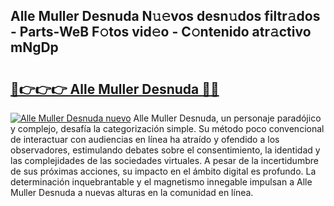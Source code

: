 ## Alle Muller Desnuda N𝚞𝚎vos desn𝚞dos filtr𝚊dos - Parts-WeB F𝚘tos vid𝚎o - C𝚘ntenido atr𝚊ctivo mNgDp

# <h2><a href="http://mb12oac.tromn.icu/?c=Alle+Muller+Desnuda">🔗👉👉👉 Alle Muller Desnuda 🔗🔗</a></h2>

[![Alle Muller Desnuda nuevo](https://i.imgur.com/pEAQMta.gif)](http://mb12oac.tromn.icu/?c=Alle+Muller+Desnuda)
Alle Muller Desnuda, un personaje paradójico y complejo, desafía la categorización simple. Su método poco convencional de interactuar con audiencias en línea ha atraído y ofendido a los observadores, estimulando debates sobre el consentimiento, la identidad y las complejidades de las sociedades virtuales. A pesar de la incertidumbre de sus próximas acciones, su impacto en el ámbito digital es profundo. La determinación inquebrantable y el magnetismo innegable impulsan a Alle Muller Desnuda a nuevas alturas en la comunidad en línea.
